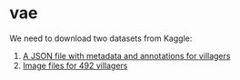 # vae

We need to download two datasets from Kaggle:
1. [A JSON file with metadata and annotations for villagers](https://www.kaggle.com/datasets/nookipedia/animal-crossing-series-villagers)
2. [Image files for 492 villagers](https://www.kaggle.com/datasets/jahysama/animal-crossing-new-horizons-all-villagers)
